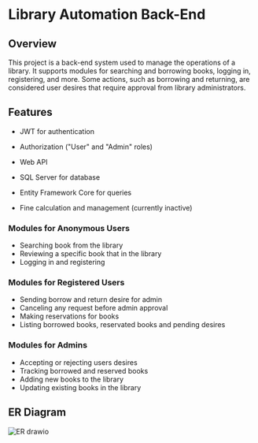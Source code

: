 # Library Automation Back-End

## Overview

This project is a back-end system used to manage the operations of a library. It supports modules for searching and borrowing books, logging in, registering, and more. Some actions, such as borrowing and returning, are considered user desires that require approval from library administrators.

## Features

- JWT for authentication

- Authorization ("User" and "Admin" roles)
- Web API
- SQL Server for database
- Entity Framework Core for queries
- Fine calculation and management (currently inactive)

### Modules for Anonymous Users

- Searching book from the library
- Reviewing a specific book that in the library
- Logging in and registering

### Modules for Registered Users

- Sending borrow and return desire for admin
- Canceling any request before admin approval
- Making reservations for books
- Listing borrowed books, reservated books and pending desires

### Modules for Admins

- Accepting or rejecting users desires
- Tracking borrowed and reserved books
- Adding new books to the library
- Updating existing books in the library

## ER Diagram
![ER drawio](https://github.com/user-attachments/assets/c517b562-f514-49a2-9abc-c668550927ba)

